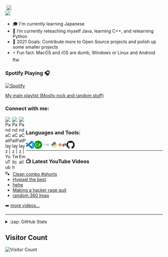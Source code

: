 <img align="right" width="500" src="https://media1.giphy.com/media/13HgwGsXF0aiGY/giphy.gif" />
<br/>
<img src="https://readme-typing-svg.herokuapp.com/?color=016EEA&height=18&width=300&vCenter=true&lines=PandaCatPlayz;MC+Mod+Dev;Unity+Dev;Open+source+enthusiast" />

- 🎓 I'm currently learning Japanese
- 🌱 I’m currently reteaching myself Java, learning C++, and relearning Python
- 🥅 2021 Goals: Contribute more to Open Source projects and polish up some smaller projects
- ⚡ Fun fact: MacOS and iOS are dumb, Windows or Linux and Android ftw

### Spotify Playing 🎧

[![Spotify](https://spotify-player-theta.vercel.app/api/spotify)](https://open.spotify.com/user/pandacatplayz)

[My main playlist (Mostly rock and random stuff)](https://open.spotify.com/playlist/6j58B3aXswXKFbozuLOsCF?si=21d5477a68f045d8)

### Connect with me:

[<img align="left" alt="PandaCatPlayz | YouTube" width="22px" src="https://cdn.jsdelivr.net/npm/simple-icons@v3/icons/youtube.svg" class="filter-red"/>][youtube]
[<img align="left" alt="PandaCatPlayz | Twitch" width="22px" src="https://cdn.jsdelivr.net/npm/simple-icons@v3/icons/twitch.svg" />][twitch]
[<img align="left" alt="PandaCatPlayz | Email" width="22px" src="https://cdn.jsdelivr.net/npm/simple-icons@v3/icons/gmail.svg" />][email]

<br />

### Languages and Tools:

[<img align="left" alt="Visual Studio Code" width="26px" src="https://raw.githubusercontent.com/github/explore/80688e429a7d4ef2fca1e82350fe8e3517d3494d/topics/visual-studio-code/visual-studio-code.png" />][vsc]
[<img align="left" alt="C Sharp" width="26px" src="https://raw.githubusercontent.com/github/explore/80688e429a7d4ef2fca1e82350fe8e3517d3494d/topics/csharp/csharp.png" />][cs]
[<img align="left" alt="Java" width="26px" src="https://raw.githubusercontent.com/github/explore/80688e429a7d4ef2fca1e82350fe8e3517d3494d/topics/java/java.png" />][java]
[<img align="left" alt="Python" width="26px" src="https://raw.githubusercontent.com/github/explore/80688e429a7d4ef2fca1e82350fe8e3517d3494d/topics/python/python.png" />][py]
[<img align="left" alt="Git" width="26px" src="https://raw.githubusercontent.com/github/explore/80688e429a7d4ef2fca1e82350fe8e3517d3494d/topics/git/git.png" />][git]
[<img align="left" alt="GitHub" width="26px" src="https://raw.githubusercontent.com/github/explore/78df643247d429f6cc873026c0622819ad797942/topics/github/github.png" />][github]

<br />

---

### 📺 Latest YouTube Videos

<!-- YOUTUBE:START -->
- [Clean combo #shorts](https://www.youtube.com/watch?v=GpmQhffadVg)
- [Hypixel the best](https://www.youtube.com/watch?v=41YP-RVZUgE)
- [hehe](https://www.youtube.com/watch?v=iZT4fbRJh7g)
- [Making a hacker rage quit](https://www.youtube.com/watch?v=GQF125B7_uA)
- [random 360 lmao](https://www.youtube.com/watch?v=3q5SDkMjYu4)
<!-- YOUTUBE:END -->

➡️ [more videos...](https://www.youtube.com/channel/UCE1JWJcrbBWv-p3GLlvKvMw)

---

<details>
  <summary>:zap: GitHub Stats</summary>

  <img align="left" alt="PandaCatPlayz's GitHub Stats" src="https://github-readme-stats.vercel.app/api?username=PandaCatPlayz&show_icons=true&hide_border=true" />

</details>

## Visitor Count
![Visitor Count](https://profile-counter.glitch.me/PandaCatPlayz/count.svg)

[twitch]: https://www.twitch.tv/pandacatplayz
[email]: https://mailhide.io/e/9Y5zWYL7
[youtube]: https://www.youtube.com/channel/UCE1JWJcrbBWv-p3GLlvKvMw
[vsc]: https://code.visualstudio.com/
[cs]: https://www.jetbrains.com/rider/promo/?gclid=Cj0KCQjw1a6EBhC0ARIsAOiTkrGsI4brvHFs21MOlTrM5GxzYDdZh48l7H_3G-6M8sTIERNbcuNGtF4aAje0EALw_wcB&gclsrc=aw.ds
[java]: https://www.java.com/en/
[py]: https://www.python.org/
[git]: https://git-scm.com/
[github]: https://github.com/PandaCatPlayz
